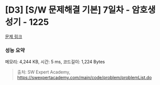 # [D3] [S/W 문제해결 기본] 7일차 - 암호생성기 - 1225 

[문제 링크](https://swexpertacademy.com/main/code/problem/problemDetail.do?contestProbId=AV14uWl6AF0CFAYD) 

### 성능 요약

메모리: 4,244 KB, 시간: 5 ms, 코드길이: 1,224 Bytes



> 출처: SW Expert Academy, https://swexpertacademy.com/main/code/problem/problemList.do